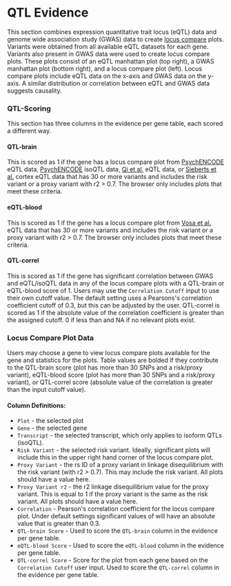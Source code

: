 # QTL Evidence

This section combines expression quantitative trait locus (eQTL) data and genome wide association study (GWAS) data to create [locus compare](http://locuscompare.com/) plots. Variants were obtained from all available eQTL datasets for each gene. Variants also present in GWAS data were used to create locus compare plots. These plots consist of an eQTL manhattan plot (top right), a GWAS manhattan plot (bottom right), and a locus compare plot (left). Locus compare plots include eQTL data on the x-axis and GWAS data on the y-axis. A similar distribution or correlation between eQTL and GWAS data suggests causality. 

### QTL-Scoring
This section has three columns in the evidence per gene table, each scored a different way. 

#### QTL-brain
This is scored as 1 if the gene has a locus compare plot from [PsychENCODE](https://science.sciencemag.org/content/362/6420/eaat8464) eQTL data, [PsychENCODE](https://science.sciencemag.org/content/362/6420/eaat8464) isoQTL data, [Qi et al.](https://www.nature.com/articles/s41467-018-04558-1) eQTL data, or [Sieberts et al.](https://pubmed.ncbi.nlm.nih.gov/33046718/) cortex eQTL data that has 30 or more variants and includes the risk variant or a proxy variant with r2 > 0.7. The browser only includes plots that meet these criteria. 

#### eQTL-blood
This is scored as 1 if the gene has a locus compare plot from [Vosa et al.](https://www.biorxiv.org/content/10.1101/447367v1) eQTL data that has 30 or more variants and includes the risk variant or a proxy variant with r2 > 0.7. The browser only includes plots that meet these criteria.  

#### QTL-correl
This is scored as 1 if the gene has significant correlation between GWAS and eQTL/isoQTL data in any of the locus compare plots with a QTL-brain or eQTL-blood score of 1. Users may use the `Correlation Cutoff` input to use their own cutoff value. The default setting uses a Pearsons's correlation coefficient cutoff of 0.3, but this can be adjusted by the user. QTL-correl is scored as 1 if the absolute value of the correlation coefficient is greater than the assigned cutoff. 0 if less than and NA if no relevant plots exist. 

### Locus Compare Plot Data
Users may choose a gene to view locus compare plots available for the gene and statistics for the plots. Table values are bolded if they contribute to the QTL-brain score (plot has more than 30 SNPs and a risk/proxy variant), eQTL-blood score (plot has more than 30 SNPs and a risk/proxy variant), or QTL-correl score (absolute value of the correlation is greater than the input cutoff value).

#### Column Definitions:
* `Plot` - the selected plot
* `Gene` - the selected gene
* `Transcript` - the selected transcript, which only applies to isoform QTLs (isoQTL).
* `Risk Variant` - the selected risk variant. Ideally, significant plots will include this in the upper right hand corner of the locus compare plot.
* `Proxy Variant` - the rs ID of a proxy variant in linkage disequilibrium with the risk variant (with r2 > 0.7). This may include the risk variant. All plots should have a value here.
* `Proxy Variant r2` - the r2 linkage disequilibrium value for the proxy variant. This is equal to 1 if the proxy variant is the same as the risk variant. All plots should have a value here.
* `Correlation` - Pearson's correlation coefficient for the locus compare plot. Under default settings significant values of will have an absolute value that is greater than 0.3. 
* `QTL-brain Score` - Used to score the `QTL-brain` column in the evidence per gene table. 
* `eQTL-blood Score` - Used to score the `eQTL-blood` column in the evidence per gene table. 
* `QTL-correl Score` - Score for the plot from each gene based on the `Correlation Cutoff` user input. Used to score the `QTL-correl` column in the evidence per gene table. 
